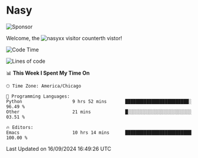 # Nasy

<!--
<p align="center">
<img height="200" src="https://github-readme-stats.vercel.app/api?username=nasyxx&count_private=true&show_icons=true&theme=dracula&include_all_commits=true"/>
<img height="200" src="https://github-readme-stats.vercel.app/api/top-langs/?username=nasyxx&theme=dracula&hide=html,jupyter+notebook&count_private=true&show_icons=true"/>
</p>

  
----------------
-->

![Sponsor](https://img.shields.io/static/v1.svg?label=Sponsor&message=%E2%9D%A4&logo=GitHub&style=flat&color=pink)
 
Welcome, the ![nasyxx visitor counter](https://count.getloli.com/get/@nasyxx?theme=rule34)th vistor!
 
<!--START_SECTION:waka-->
![Code Time](http://img.shields.io/badge/Code%20Time-4%2C634%20hrs%2010%20mins-blue)

![Lines of code](https://img.shields.io/badge/From%20Hello%20World%20I%27ve%20Written-6.4%20million%20lines%20of%20code-blue)

📊 **This Week I Spent My Time On** 

```text
🕑︎ Time Zone: America/Chicago

💬 Programming Languages: 
Python                   9 hrs 52 mins       ████████████████████████░   96.49 % 
Other                    21 mins             █░░░░░░░░░░░░░░░░░░░░░░░░   03.51 % 

🔥 Editors: 
Emacs                    10 hrs 14 mins      █████████████████████████   100.00 % 
```


 Last Updated on 16/09/2024 16:49:26 UTC
<!--END_SECTION:waka-->

<!-- ![visitors](https://visitor-badge.laobi.icu/badge?page_id=nasyxx.nasyxx) -->
